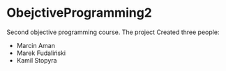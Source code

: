 # ObejctiveProgramming2
Second objective programming course.
The project Created three people: 
  - Marcin Aman
  - Marek Fudaliński
  - Kamil Stopyra
